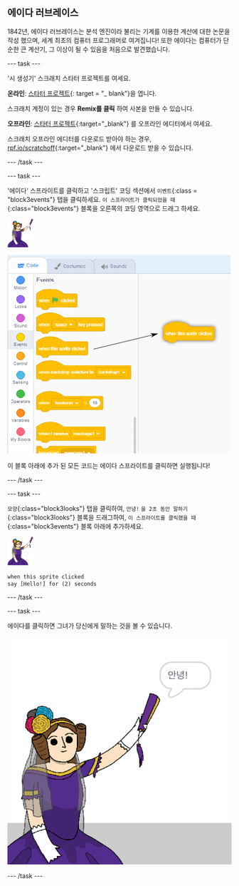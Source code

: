 ## 에이다 러브레이스

1842년, 에이다 러브레이스는 분석 엔진이라 불리는 기계를 이용한 계산에 대한 논문을 작성 했으며, 세계 최초의 컴퓨터 프로그래머로 여겨집니다! 또한 에이다는 컴퓨터가 단순한 큰 계산기, 그 이상이 될 수 있음을 처음으로 발견했습니다.

\--- task \---

'시 생성기' 스크래치 스타터 프로젝트를 여세요.

**온라인**: [스타터 프로젝트](http://rpf.io/poetry-on){: target = "_ blank"}을 엽니다.

스크래치 계정이 있는 경우 **Remix를 클릭** 하여 사본을 만들 수 있습니다.

**오프라인**: [스타터 프로젝트](http://rpf.io/p/en/beat-the-goalie-go){:target="_blank"} 를 오프라인 에디터에서 여세요.

스크래치 오프라인 에디터를 다운로드 받아야 하는 경우, [rpf.io/scratchoff](http://rpf.io/scratchoff){:target="_blank"} 에서 다운로드 받을 수 있습니다.

\--- /task \---

\--- task \---

'에이다' 스프라이트를 클릭하고 '스크립트' 코딩 섹션에서 `이벤트`{:class = "block3events"} 탭을 클릭하세요. `이 스프라이트가 클릭되었을 때`{:class="block3events"} 블록을 오른쪽의 코딩 영역으로 드래그 하세요.

![에이다 스프라이트](images/ada-sprite.png)

![이 스프라이트를 클릭했을 때 블록을 드래그](images/poetry-click.png)

이 블록 아래에 추가 된 모든 코드는 에이다 스프라이트를 클릭하면 실행됩니다!

\--- /task \---

\--- task \---

`모양`{:class="block3looks"} 탭을 클릭하여, `안녕!` `을 2초 동안 말하기`{:class="block3looks"} 블록을 드래그하여, `이 스프라이트를 클릭했을 때`{:class="block3events"} 블록 아래에 추가하세요.

![에이다 스프라이트](images/ada-sprite.png)

```blocks3
when this sprite clicked
say [Hello!] for (2) seconds
```

\--- /task \---

\--- task \---

에이다를 클릭하면 그녀가 당신에게 말하는 것을 볼 수 있습니다.

![스크린샷](images/poetry-say-test.png)

\--- /task \---